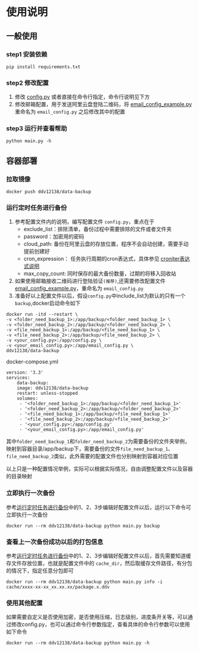 # 使用说明
## 一般使用
### step1 安装依赖
```shell
pip install requirements.txt
```
### step2 修改配置
1. 修改 [config.py](src/config.py) 或者直接在命令行指定，命令行说明见下方
2. 修改邮箱配置，用于发送阿里云盘登陆二维码，将 [email_config_example.py](email_config_example.py)重命名为 `email_config.py` 之后修改其中的配置

### step3 运行并查看帮助
```
python main.py -h
```
## 容器部署

### 拉取镜像
```
docker push ddv12138/data-backup
```

### 运行定时任务进行备份
1. 参考配置文件内的说明，编写配置文件 ```config.py```，重点在于
   - exclude_list：排除清单，备份过程中需要排除的文件或者文件夹
   - password：加密用的密码
   - cloud_path: 备份在阿里云盘的存放位置，程序不会自动创建，需要手动提前创建好
   - cron_expression： 任务执行周期的cron表达式，具体参见 [croniter表达式说明](https://pypi.org/project/croniter/)
   - max_copy_count: 同时保存的最大备份数量，过期的将移入回收站
2. 如果使用邮箱接收二维码进行登陆验证```(推荐)```,还需要修改配置文件 [email_config_example.py](email_config_example.py)，重命名为 ```email_config.py```
3. 准备好以上配置文件以后，假设```config.py```中include_list为默认的只有一个 ```backup```,docker启动命令如下
```
docker run -itd --restart \
-v <folder_need_backup_1>:/app/backup/<folder_need_backup_1> \
-v <folder_need_backup_2>:/app/backup/<folder_need_backup_2> \
-v <file_need_backup_1>:/app/backup/<file_need_backup_1> \
-v <file_need_backup_2>:/app/backup/<file_need_backup_2> \
-v <your_config.py>:/app/config.py \
-v <your_email_config.py>:/app/email_config.py \
ddv12138/data-backup
```
docker-compose.yml

```shell
version: '3.3'
services:
    data-backup:
    image: ddv12138/data-backup
    restart: unless-stopped
    volumes:
     - '<folder_need_backup_1>:/app/backup/<folder_need_backup_1>'
     - '<folder_need_backup_2>:/app/backup/<folder_need_backup_2>'
     - '<file_need_backup_1>:/app/backup/<file_need_backup_1>'
     - '<file_need_backup_2>:/app/backup/<file_need_backup_2>'
     - '<your_config.py>:/app/config.py'
     - '<your_email_config.py>:/app/email_config.py'
```

其中```folder_need_backup_1```和```folder_need_backup_2```为需要备份的文件夹举例，映射到容器目录/app/backup下，需要备份的文件```file_need_backup_1```、```file_need_backup_2```类似，此外需要的配置文件也分别映射到容器对应位置

以上只是一种配置情况举例，实际可以根据实际情况，自由调整配置文件以及容器的目录映射

### 立即执行一次备份
参考[运行定时任务进行备份](#运行定时任务进行备份)中的1、2、3步编辑好配置文件以后，运行以下命令可立即执行一次备份
```shell
docker run --rm ddv12138/data-backup python main.py backup
```

### 查看上一次备份成功以后的打包信息
参考[运行定时任务进行备份](#运行定时任务进行备份)中的1、2、3步编辑好配置文件以后，首先需要知道缓存文件存放位置，也就是配置文件中的 ```cache_dir```，然后取缓存文件路径，有分包的情况下，指定任意分包即可
```shell
docker run --rm ddv12138/data-backup python main.py info -i cache/xxxx-xx-xx_xx.xx.xx/package.x.ddv
```

### 使用其他配置
如果需要自定义是否使用加密，是否使用压缩，日志级别，进度条开关等，可以通过修改config.py，也可以通过命令行参数指定，查看具体的命令行参数可以使用如下命令
```shell
docker run --rm ddv12138/data-backup python main.py -h
```

